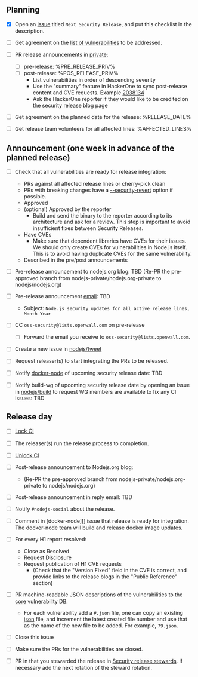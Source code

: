 ## Planning

* [X] Open an [issue](https://github.com/nodejs-private/node-private) titled
  `Next Security Release`, and put this checklist in the description.

* [ ] Get agreement on the [list of vulnerabilities](%VULNERABILITIES_PR_URL%) to be addressed.

* [ ] PR release announcements in [private](https://github.com/nodejs-private/nodejs.org-private):
  * [ ] pre-release: %PRE_RELEASE_PRIV%
  * [ ] post-release: %POS_RELEASE_PRIV%
    * List vulnerabilities in order of descending severity
    * Use the "summary" feature in HackerOne to sync post-release content
      and CVE requests. Example [2038134](https://hackerone.com/bugs?subject=nodejs\&report_id=2038134)
    * Ask the HackerOne reporter if they would like to be credited on the
      security release blog page

* [ ] Get agreement on the planned date for the release: %RELEASE_DATE%

* [ ] Get release team volunteers for all affected lines:
%AFFECTED_LINES%

## Announcement (one week in advance of the planned release)

* [ ] Check that all vulnerabilities are ready for release integration:
  * PRs against all affected release lines or cherry-pick clean
  * PRs with breaking changes have a
    [--security-revert](#Adding-a-security-revert-option) option if possible.
  * Approved
  * (optional) Approved by the reporter
    * Build and send the binary to the reporter according to its architecture
      and ask for a review. This step is important to avoid insufficient fixes
      between Security Releases.
  * Have CVEs
    * Make sure that dependent libraries have CVEs for their issues. We should
      only create CVEs for vulnerabilities in Node.js itself. This is to avoid
      having duplicate CVEs for the same vulnerability.
  * Described in the pre/post announcements

* [ ] Pre-release announcement to nodejs.org blog: TBD
  (Re-PR the pre-approved branch from nodejs-private/nodejs.org-private to
  nodejs/nodejs.org)

* [ ] Pre-release announcement [email](https://groups.google.com/forum/#!forum/nodejs-sec): TBD
  * Subject: `Node.js security updates for all active release lines, Month Year`

* [ ] CC `oss-security@lists.openwall.com` on pre-release
  * [ ] Forward the email you receive to `oss-security@lists.openwall.com`.

* [ ] Create a new issue in [nodejs/tweet](https://github.com/nodejs/tweet/issues)

* [ ] Request releaser(s) to start integrating the PRs to be released.

* [ ] Notify [docker-node](https://github.com/nodejs/docker-node/issues) of upcoming security release date:  TBD

* [ ] Notify build-wg of upcoming security release date by opening an issue
  in [nodejs/build](https://github.com/nodejs/build/issues) to request WG members are available to fix any CI issues: TBD

## Release day

* [ ] [Lock CI](https://github.com/nodejs/build/blob/HEAD/doc/jenkins-guide.md#before-the-release)

* [ ] The releaser(s) run the release process to completion.

* [ ] [Unlock CI](https://github.com/nodejs/build/blob/HEAD/doc/jenkins-guide.md#after-the-release)

* [ ] Post-release announcement to Nodejs.org blog:
  * (Re-PR the pre-approved branch from nodejs-private/nodejs.org-private to
    nodejs/nodejs.org)

* [ ] Post-release announcement in reply email: TBD

* [ ] Notify `#nodejs-social` about the release.

* [ ] Comment in [docker-node][] issue that release is ready for integration.
  The docker-node team will build and release docker image updates.

* [ ] For every H1 report resolved:
  * Close as Resolved
  * Request Disclosure
  * Request publication of H1 CVE requests
    * (Check that the "Version Fixed" field in the CVE is correct, and provide
      links to the release blogs in the "Public Reference" section)

* [ ] PR machine-readable JSON descriptions of the vulnerabilities to the
  [core](https://github.com/nodejs/security-wg/tree/HEAD/vuln/core)
  vulnerability DB.
  * For each vulnerability add a `#.json` file, one can copy an existing
    [json](https://github.com/nodejs/security-wg/blob/0d82062d917cb9ddab88f910559469b2b13812bf/vuln/core/78.json)
    file, and increment the latest created file number and use that as the name
    of the new file to be added. For example, `79.json`.

* [ ] Close this issue

* [ ] Make sure the PRs for the vulnerabilities are closed.

* [ ] PR in that you stewarded the release in
  [Security release stewards](https://github.com/nodejs/node/blob/HEAD/doc/contributing/security-release-process.md#security-release-stewards).
  If necessary add the next rotation of the steward rotation.
